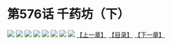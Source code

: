 # 第576话 千药坊（下）
![](https://mhpic.xiaomingtaiji.net/comic/D/斗破苍穹拆分版/576话/1.jpg-zymk.middle.webp)
![](https://mhpic.xiaomingtaiji.net/comic/D/斗破苍穹拆分版/576话/2.jpg-zymk.middle.webp)
![](https://mhpic.xiaomingtaiji.net/comic/D/斗破苍穹拆分版/576话/3.jpg-zymk.middle.webp)
![](https://mhpic.xiaomingtaiji.net/comic/D/斗破苍穹拆分版/576话/4.jpg-zymk.middle.webp)
![](https://mhpic.xiaomingtaiji.net/comic/D/斗破苍穹拆分版/576话/5.jpg-zymk.middle.webp)
![](https://mhpic.xiaomingtaiji.net/comic/D/斗破苍穹拆分版/576话/6.jpg-zymk.middle.webp)
![](https://mhpic.xiaomingtaiji.net/comic/D/斗破苍穹拆分版/576话/7.jpg-zymk.middle.webp)
![](https://mhpic.xiaomingtaiji.net/comic/D/斗破苍穹拆分版/576话/8.jpg-zymk.middle.webp)
[【上一章】](./575.md)
[【目录】](./READMD.md)
[【下一章】](./577.md)
